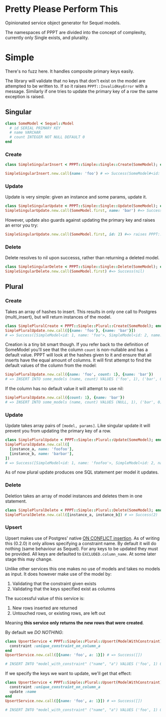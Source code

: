 # Pretty Please Perform This
Opinionated service object generator for Sequel models.

The namespaces of PPPT are divided into the concept of complexity, currently only Single exists, and plurality.

# Simple
There's no fuzz here. It handles composite primary keys easily.

The library will validate that no keys that don't exist on the model are attempted to be written to. If so it raises `PPPT::InvalidKeyError` with a message. Similarly if one tries to update the primary key of a row the same exception is raised.

## Singular
```ruby
class SomeModel < Sequel::Model
  # id SERIAL PRIMARY KEY
  # name VARCHAR
  # count INTEGER NOT NULL DEFAULT 0
end
```

### Create
```ruby
class SimpleSingularInsert < PPPT::Simple::Single::Create(SomeModel); end

SimpleSingularInsert.new.call(name: 'foo') # => Success(SomeModel#<id: 1, name: 'foo')
```

### Update
Update is very simple: given an instance and some params, update it.

```ruby
class SimpleSingularUpdate < PPPT::Simple::Single::Update(SomeModel); end
SimpleSingularUpdate.new.call(SomeModel.first, name: 'bar') #=> Success(SomeModel#<id: 1, name: 'bar'>)
```

However, update also guards against updating the primary key and raises an error you try:

```ruby
SimpleSingularUpdate.new.call(SomeModel.first, id: 2) #=> raises PPPT::InvalidKeyError<"The primary key (id) cannot be updated on SimpleModel">
```

### Delete
Delete resolves to nil upon successs, rather than returning a deleted model.

```ruby
class SimpleSingularDelete < PPPT::Simple::Single::Delete(SomeModel); end
SimpleSingularDelete.new.call(SomeModel.first) #=> Success(nil)
```

## Plural
### Create
Takes an array of hashes to insert. This results in only one call to Postgres (multi_insert), but will return instances of the model.

```ruby
class SimplePluralCreate < PPPT::Simple::Plural::Create(SomeModel); end
SimplePluralUpdate.new.call([{name: 'foo'}, {name: 'bar'}])
# => Success([SimpleModel<id: 1, name: 'foo'>, SimpleModel<id: 2, name: 'bar'>])
```

Creation is a tiny bit smart though. If you refer back to the definition of SomeModel you'll see that the column `count` is non-nullable and has a default value. PPPT will look at the hashes given to it and ensure that all inserts have the equal amount of columns. It will first attempt to find the default values of the column from the model:

```ruby
SimplePluralUpdate.new.call({name: 'foo', count: 1}, {name: 'bar'})
# => INSERT INTO some_models (name, count) VALUES ('foo', 1), ('bar', 0)
```

If the column has no default value it will attempt to use nil:

```ruby
SimplePluralUpdate.new.call({count: 1}, {name: 'bar'})
# => INSERT INTO some_models (name, count) VALUES (NULL, 1), ('bar', 0)
```

### Update
Update takes array pairs of `[model, params]`. Like singular update it will prevent you from updating the primary key of a row.

```ruby
class SimplePluralUpdate < PPPT::Simple::Plural::Update(SomeModel); end
SimplePluralUpdate.new.call([
  [instance_a, name: 'foofoo'],
  [instance_b, name: 'barbar'],
])
# => Success([SimpleModel<id: 1, name: 'foofoo'>, SimpleModel<id: 2, name: 'barbar'])
```

As of now plural update produces one SQL statement per model it updates.


### Delete
Deletion takes an array of model instances and deletes them in one statement.

```ruby
class SimplePluralDelete < PPPT::Simple::Plural::Delete(SomeModel); end
SimplePluralDelete.new.call([instance_a, instance_b]) # => Success(2)
```


### Upsert
Upsert makes use of Postgres' native [ON CONFLICT insertion](https://www.postgresql.org/docs/10/static/sql-insert.html). As of writing this (0.2.0) it only allows specifying a constraint name. By default it will do nothing (same behaviour as Sequel). For any keys to be updated they must be provided. All keys are defaulted to `EXCLUDED.column_name`. At some later stage this may change.

Unlike other services this one makes no use of models and takes no models as input. It does however make use of the model by:

1. Validating that the constraint given exists
2. Validating that the keys specified exist as columns

The successful value of this service is:

1. New rows inserted are returned
2. Untouched rows, or existing rows, are left out

Meaning **this service only returns the new rows that were created**.


By default we _DO NOTHING_:

```ruby
class UpsertService < PPPT::Simple::Plural::Upsert(ModelWithConstraint)
  constraint :unique_constraint_on_column_a
end
UpsertService.new.call([{name: 'foo', a: 1}]) # => Success([])

# INSERT INTO "model_with_constraint" ("name", "a") VALUES ('foo', 1) ON CONFLICT ON CONSTRAINT "unique_constraint_on_column_a" DO NOTHING RETURNING *
```

If we specify the keys we want to update, we'll get that effect:

```ruby
class UpsertService < PPPT::Simple::Plural::Upsert(ModelWithConstraint)
  constraint :unique_constraint_on_column_a
  update :name
end
UpsertService.new.call([{name: 'foo', a: 1}]) # => Success([])

# INSERT INTO "model_with_constraint" ("name", "a") VALUES ('foo', 1) ON CONFLICT ON CONSTRAINT "unique_constraint_on_column_a" DO UPDATE SET "name" = "excluded"."name" RETURNING *

